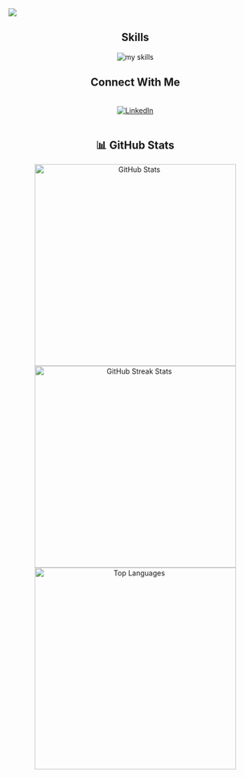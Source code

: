 
<img src="https://readme-typing-svg.demolab.com?font=Fira+Code&size=30&duration=4000&pause=1000&color=cbcbcb&vCenter=true=true&width=435&lines=Hello%2C+I+am+Dario.;Welcome+to+my+profile!" align="middle" lt="I'm Dario" />
<div align="center">
  <h2> <strong> Skills </strong></h2>
  <img src="https://skillicons.dev/icons?i=html,css,react,ts,js,python,r,c,cpp,spring,java,postgres,postman,mongodb,git,latex,materialui,figma&perline=6" alt="my skills">
  <h2> <strong> Connect With Me </strong></h2>
</br>
  <div align="center">
  <a href="https://www.linkedin.com/in/dario-monopoli/">
  <img src="https://img.shields.io/badge/LinkedIn-%230077B5.svg?logo=linkedin&logoColor=white" alt="LinkedIn">
</a>
</div>
</br>
<div align="center">
  <h2><strong>📊 GitHub Stats</strong></h2>
  <img src="https://github-readme-stats-sigma-five.vercel.app/api?username=dariomonopoli-dev&theme=monokai&hide_border=false&include_all_commits=true&count_private=false&show_icons=true&icon_color=39d353" alt="GitHub Stats" width="400px"><br/>
  <img src="https://github-readme-streak-stats.herokuapp.com/?user=dariomonopoli-dev&theme=monokai&hide_border=false" alt="GitHub Streak Stats" width="400px"><br/>
  <img src="https://github-readme-stats-sigma-five.vercel.app/api/top-langs/?username=dariomonopoli-dev&theme=monokai&hide_border=false&include_all_commits=true&count_private=true&layout=compact" alt="Top Languages" width="400px">
</div>


  
</div>
